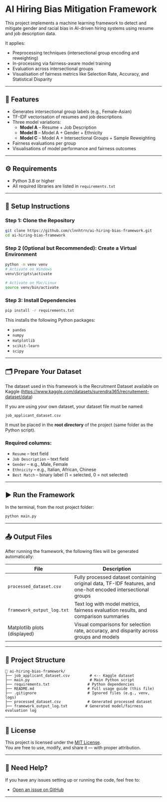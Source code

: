 # AI Hiring Bias Mitigation Framework

This project implements a machine learning framework to detect and mitigate gender and racial bias in AI-driven hiring systems using resume and job description data.

It applies:
- Preprocessing techniques (intersectional group encoding and reweighting)
- In-processing via fairness-aware model training
- Evaluation across intersectional groups
- Visualisation of fairness metrics like Selection Rate, Accuracy, and Statistical Disparity

---

## 📌 Features

- Generates intersectional group labels (e.g., Female-Asian)
- TF-IDF vectorisation of resumes and job descriptions
- Three model variations:
  - **Model A** – Resume + Job Description
  - **Model B** – Model A + Gender + Ethnicity
  - **Model C** – Model A + Intersectional Groups + Sample Reweighting
- Fairness evaluations per group
- Visualisations of model performance and fairness outcomes

---

## ⚙️ Requirements

- Python 3.8 or higher
- All required libraries are listed in `requirements.txt`

---

## 🚀 Setup Instructions

### Step 1: Clone the Repository

```bash
git clone https://github.com/clnnhtrn/ai-hiring-bias-framework.git
cd ai-hiring-bias-framework
```

### Step 2 (Optional but Recommended): Create a Virtual Environment

```bash
python -m venv venv
# Activate on Windows
venv\Scripts\activate

# Activate on Mac/Linux
source venv/bin/activate
```

### Step 3: Install Dependencies

```bash
pip install -r requirements.txt
```

This installs the following Python packages:

- `pandas`
- `numpy`
- `matplotlib`
- `scikit-learn`
- `scipy`

---

## 🗂️ Prepare Your Dataset

The dataset used in this framework is the Recruitment Dataset available on Kaggle (https://www.kaggle.com/datasets/surendra365/recruitement-dataset/data)

If you are using your own dataset, your dataset file must be named:

```
job_applicant_dataset.csv
```

It must be placed in the **root directory** of the project (same folder as the Python script).

### Required columns:
- `Resume` – text field
- `Job Description` – text field
- `Gender` – e.g., Male, Female
- `Ethnicity` – e.g., Italian, African, Chinese
- `Best Match` – binary label (1 = selected, 0 = not selected)

---

## ▶️ Run the Framework

In the terminal, from the root project folder:

```bash
python main.py
```

---

## 📤 Output Files

After running the framework, the following files will be generated automatically:

| File | Description |
|------|-------------|
| `processed_dataset.csv` | Fully processed dataset containing original data, TF-IDF features, and one-hot encoded intersectional groups |
| `framework_output_log.txt` | Text log with model metrics, fairness evaluation results, and comparison summaries |
| Matplotlib plots (displayed) | Visual comparisons for selection rate, accuracy, and disparity across groups and models |

---

## 🧾 Project Structure

```
📁 ai-hiring-bias-framework/
├── job_applicant_dataset.csv         # <-- Kaggle dataset
├── main.py                           # Main Python script 
├── requirements.txt                 # Python dependencies
├── README.md                        # Full usage guide (this file)
├── .gitignore                       # Ignored files (e.g., venv, logs)
├── processed_dataset.csv            # Generated processed dataset
├── framework_output_log.txt        # Generated model/fairness evaluation log
```

---

## 🪪 License

This project is licensed under the [MIT License](LICENSE).  
You are free to use, modify, and share it — with proper attribution.


---

## 🙋 Need Help?

If you have any issues setting up or running the code, feel free to:

- [Open an issue on GitHub](https://github.com/clnnhtrn/ai-hiring-bias-framework/issues)

---
